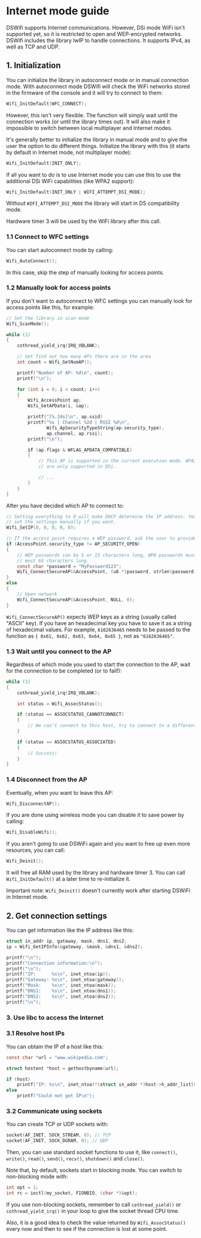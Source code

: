 # Internet mode guide

DSWifi supports Internet communications. However, DSi mode WiFi isn't supported
yet, so it is restricted to open and WEP-encrypted networks. DSWifi includes the
library lwIP to handle connections. It supports IPv4, as well as TCP and UDP.

## 1. Initialization

You can initialize the library in autoconnect mode or in manual connection mode.
With autoconnect mode DSWifi will check the WiFi networks stored in the firmware
of the console and it will try to connect to them:

```c
Wifi_InitDefault(WFC_CONNECT);
```

However, this isn't very flexible. The function will simply wait until the
connection works (or until the library times out). It will also make it
impossible to switch between local multiplayer and Internet modes.

It's generally better to initialize the library in manual mode and to give the
user the option to do different things. Initialize the library with this (it
starts by default in Internet mode, not multiplayer mode):

```c
Wifi_InitDefault(INIT_ONLY);
```

If all you want to do is to use Internet mode you can use this to use the
additional DSi WiFi capabilities (like WPA2 support):

```c
Wifi_InitDefault(INIT_ONLY | WIFI_ATTEMPT_DSI_MODE);
```

Without `WIFI_ATTEMPT_DSI_MODE` the library will start in DS compatibility mode.

Hardware timer 3 will be used by the WiFi library after this call.

### 1.1 Connect to WFC settings

You can start autoconnect mode by calling:

```c
Wifi_AutoConnect();
```

In this case, skip the step of manually looking for access points.

### 1.2 Manually look for access points

If you don't want to autoconnect to WFC settings you can manually look for
access points like this, for example:

```c
// Set the library in scan mode
Wifi_ScanMode();

while (1)
{
    cothread_yield_irq(IRQ_VBLANK);

    // Get find out how many APs there are in the area
    int count = Wifi_GetNumAP();

    printf("Number of AP: %d\n", count);
    printf("\n");

    for (int i = 0; i < count; i++)
    {
        Wifi_AccessPoint ap;
        Wifi_GetAPData(i, &ap);

        printf("[%.24s]\n", ap.ssid)
        printf("%s | Channel %2d | RSSI %d\n",
               Wifi_ApSecurityTypeString(ap.security_type),
               ap.channel, ap.rssi);
        printf("\n");

        if (ap.flags & WFLAG_APDATA_COMPATIBLE)
        {
            // This AP is supported in the current execution mode. WPA2 networks
            // are only supported in DSi.

            // ...
        }
    }
}
```

After you have decided which AP to connect to:

```c
// Setting everything to 0 will make DHCP determine the IP address. You can also
// set the settings manually if you want.
Wifi_SetIP(0, 0, 0, 0, 0);

// If the access point requires a WEP password, ask the user to provide it.
if (AccessPoint.security_type != AP_SECURITY_OPEN)
{
    // WEP passwords can be 5 or 13 characters long, WPA passwords must be at
    // most 64 characters long.
    const char *password = "MyPassword123";
    Wifi_ConnectSecureAP(&AccessPoint, (u8 *)password, strlen(password));
}
else
{
    // Open network
    Wifi_ConnectSecureAP(&AccessPoint, NULL, 0);
}
```

`Wifi_ConnectSecureAP()` expects WEP keys as a string (usually called "ASCII"
key). If you have an hexadecimal key you have to save it as a string of
hexadecimal values. For example, `6162636465` needs to be passed to the function
as `{ 0x61, 0x62, 0x63, 0x64, 0x65 }`, not as `"6162636465"`.

### 1.3 Wait until you connect to the AP

Regardless of which mode you used to start the connection to the AP, wait for
the connection to be completed (or to fail!):

```c
while (1)
{
    cothread_yield_irq(IRQ_VBLANK);

    int status = Wifi_AssocStatus();

    if (status == ASSOCSTATUS_CANNOTCONNECT)
    {
        // We can't connect to this host, try to connect to a different one!
    }

    if (status == ASSOCSTATUS_ASSOCIATED)
    {
        // Success!
    }
}
```

### 1.4 Disconnect from the AP

Eventually, when you want to leave this AP:

```c
Wifi_DisconnectAP();
```

If you are done using wireless mode you can disable it to save power by calling:

```c
Wifi_DisableWifi();
```

If you aren't going to use DSWiFi again and you want to free up even more
resources, you can call:

```c
Wifi_Deinit();
```

It will free all RAM used by the library and hardware timer 3. You can call
`Wifi_InitDefault()` at a later time to re-initialize it.

Important note: `Wifi_Deinit()` doesn't currently work after starting DSWiFi in
Internet mode.

## 2. Get connection settings

You can get information like the IP address like this:

```c
struct in_addr ip, gateway, mask, dns1, dns2;
ip = Wifi_GetIPInfo(&gateway, &mask, &dns1, &dns2);

printf("\n");
printf("Connection information:\n");
printf("\n");
printf("IP:      %s\n", inet_ntoa(ip));
printf("Gateway: %s\n", inet_ntoa(gateway));
printf("Mask:    %s\n", inet_ntoa(mask));
printf("DNS1:    %s\n", inet_ntoa(dns1));
printf("DNS2:    %s\n", inet_ntoa(dns2));
printf("\n");
```

### 3. Use libc to access the Internet

### 3.1 Resolve host IPs

You can obtain the IP of a host like this:

```c
const char *url = "www.wikipedia.com";

struct hostent *host = gethostbyname(url);

if (host)
    printf("IP: %s\n", inet_ntoa(*(struct in_addr *)host->h_addr_list[0]));
else
    printf("Could not get IP\n");
```

### 3.2 Communicate using sockets

You can create TCP or UDP sockets with:

```c
socket(AF_INET, SOCK_STREAM, 0); // TCP
socket(AF_INET, SOCK_DGRAM, 0); // UDP
```

Then, you can use standard socket functions to use it, like `connect()`,
`write()`, `read()`, `send()`, `recv()`, `shutdown()` and `close()`.

Note that, by default, sockets start in blocking mode. You can switch to
non-blocking mode with:

```c
int opt = 1;
int rc = ioctl(my_socket, FIONBIO, (char *)&opt);
```

If you use non-blocking sockets, remember to call `cothread_yield()` or
`cothread_yield_irq()` in your loop to give the socket thread CPU time.

Also, it is a good idea to check the value returned by `Wifi_AssocStatus()`
every now and then to see if the connection is lost at some point.
